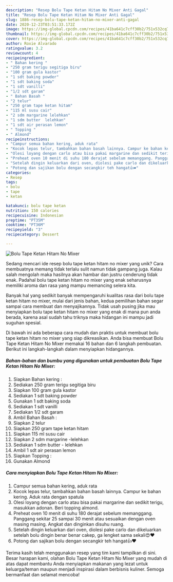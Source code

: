 ```yaml
---
description: "Resep Bolu Tape Ketan Hitam No Mixer Anti Gagal"
title: "Resep Bolu Tape Ketan Hitam No Mixer Anti Gagal"
slug: 1886-resep-bolu-tape-ketan-hitam-no-mixer-anti-gagal
date: 2020-12-23T03:51:33.172Z
image: https://img-global.cpcdn.com/recipes/41ba641c7cff30b2/751x532cq70/bolu-tape-ketan-hitam-no-mixer-foto-resep-utama.jpg
thumbnail: https://img-global.cpcdn.com/recipes/41ba641c7cff30b2/751x532cq70/bolu-tape-ketan-hitam-no-mixer-foto-resep-utama.jpg
cover: https://img-global.cpcdn.com/recipes/41ba641c7cff30b2/751x532cq70/bolu-tape-ketan-hitam-no-mixer-foto-resep-utama.jpg
author: Roxie Alvarado
ratingvalue: 3.2
reviewcount: 4
recipeingredient:
- " Bahan kering "
- "250 gram terigu segitiga biru"
- "100 gram gula kastor"
- "1 sdt baking powder"
- "1 sdt baking soda"
- "1 sdt vanilli"
- "1/2 sdt garam"
- " Bahan Basah "
- "2 telur"
- "250 gram tape ketan hitam"
- "115 ml susu cair"
- "2 sdm margarine lelehkan"
- "1 sdm butter  lelehkan"
- "1 sdt air perasan lemon"
- " Topping "
- " Almond"
recipeinstructions:
- "Campur semua bahan kering, aduk rata"
- "Kocok lepas telur, tambahkan bahan basah lainnya. Campur ke bahan kering. Aduk rata dengan spatula"
- "Olesi loyang dengan carlo atau bisa pakai margarine dan sedikit terigu, masukkan adonan. Beri topping almond."
- "Preheat oven 10 menit di suhu 180 derajat sebelum memanggang. Panggang sekitar 25 sampai 30 menit atau sesuaikan dengan oven masing masing. Angkat dan dinginkan disuhu ruang."
- "Setelah dingin keluarkan dari oven, diolesi pake carlo dan dikeluarkan setelah bolu dingin benar benar cakep, ga lengket sama sekali😍❤"
- "Potong dan sajikan bolu dengan secangkir teh hangat👍❤"
categories:
- Resep
tags:
- bolu
- tape
- ketan

katakunci: bolu tape ketan 
nutrition: 150 calories
recipecuisine: Indonesian
preptime: "PT35M"
cooktime: "PT36M"
recipeyield: "3"
recipecategory: Dessert

---
```



![Bolu Tape Ketan Hitam No Mixer](https://img-global.cpcdn.com/recipes/41ba641c7cff30b2/751x532cq70/bolu-tape-ketan-hitam-no-mixer-foto-resep-utama.jpg)

Sedang mencari ide resep bolu tape ketan hitam no mixer yang unik? Cara membuatnya memang tidak terlalu sulit namun tidak gampang juga. Kalau salah mengolah maka hasilnya akan hambar dan justru cenderung tidak enak. Padahal bolu tape ketan hitam no mixer yang enak seharusnya memiliki aroma dan rasa yang mampu memancing selera kita.



Banyak hal yang sedikit banyak mempengaruhi kualitas rasa dari bolu tape ketan hitam no mixer, mulai dari jenis bahan, kedua pemilihan bahan segar sampai cara membuat dan menyajikannya. Tidak usah pusing jika mau menyiapkan bolu tape ketan hitam no mixer yang enak di mana pun anda berada, karena asal sudah tahu triknya maka hidangan ini mampu jadi suguhan spesial.


Di bawah ini ada beberapa cara mudah dan praktis untuk membuat bolu tape ketan hitam no mixer yang siap dikreasikan. Anda bisa membuat Bolu Tape Ketan Hitam No Mixer memakai 16 bahan dan 6 langkah pembuatan. Berikut ini langkah-langkah dalam menyiapkan hidangannya.

<!--inarticleads1-->

##### Bahan-bahan dan bumbu yang digunakan untuk pembuatan Bolu Tape Ketan Hitam No Mixer:

1. Siapkan  Bahan kering :
1. Sediakan 250 gram terigu segitiga biru
1. Siapkan 100 gram gula kastor
1. Sediakan 1 sdt baking powder
1. Gunakan 1 sdt baking soda
1. Sediakan 1 sdt vanilli
1. Sediakan 1/2 sdt garam
1. Ambil  Bahan Basah :
1. Siapkan 2 telur
1. Siapkan 250 gram tape ketan hitam
1. Siapkan 115 ml susu cair
1. Siapkan 2 sdm margarine -lelehkan
1. Sediakan 1 sdm butter - lelehkan
1. Ambil 1 sdt air perasan lemon
1. Siapkan  Topping :
1. Gunakan  Almond




<!--inarticleads2-->

##### Cara menyiapkan Bolu Tape Ketan Hitam No Mixer:

1. Campur semua bahan kering, aduk rata
1. Kocok lepas telur, tambahkan bahan basah lainnya. Campur ke bahan kering. Aduk rata dengan spatula
1. Olesi loyang dengan carlo atau bisa pakai margarine dan sedikit terigu, masukkan adonan. Beri topping almond.
1. Preheat oven 10 menit di suhu 180 derajat sebelum memanggang. Panggang sekitar 25 sampai 30 menit atau sesuaikan dengan oven masing masing. Angkat dan dinginkan disuhu ruang.
1. Setelah dingin keluarkan dari oven, diolesi pake carlo dan dikeluarkan setelah bolu dingin benar benar cakep, ga lengket sama sekali😍❤
1. Potong dan sajikan bolu dengan secangkir teh hangat👍❤




Terima kasih telah menggunakan resep yang tim kami tampilkan di sini. Besar harapan kami, olahan Bolu Tape Ketan Hitam No Mixer yang mudah di atas dapat membantu Anda menyiapkan makanan yang lezat untuk keluarga/teman maupun menjadi inspirasi dalam berbisnis kuliner. Semoga bermanfaat dan selamat mencoba!
